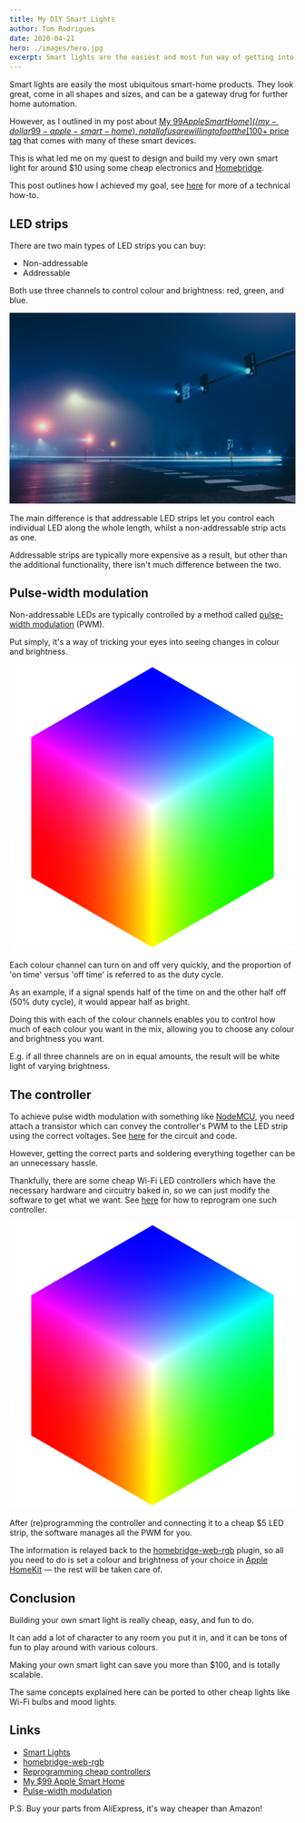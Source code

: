 ```yaml
---
title: My DIY Smart Lights
author: Tom Rodrigues
date: 2020-04-21
hero: ./images/hero.jpg
excerpt: Smart lights are the easiest and most fun way of getting into home automation, but they can be expensive!
---
```


Smart lights are easily the most ubiquitous smart-home products. They look great, come in all shapes and sizes, and can be a gateway drug for further home automation.

However, as I outlined in my post about [My $99 Apple Smart Home](/my-dollar99-apple-smart-home), not all of us are willing to foot the [$100+ price tag](https://www2.meethue.com/) that comes with many of these smart devices.

This is what led me on my quest to design and build my very own smart light for around $10 using some cheap electronics and [Homebridge](https://github.com/homebridge/homebridge).

This post outlines how I achieved my goal, see [here](https://github.com/Tommrodrigues/homebridge-web-rgb/tree/master/examples) for more of a technical how-to.

## LED strips

There are two main types of LED strips you can buy:

- Non-addressable
- Addressable

Both use three channels to control colour and brightness: red, green, and blue.

![image](./images/lights.jpg)

The main difference is that addressable LED strips let you control each individual LED along the whole length, whilst a non-addressable strip acts as one.

Addressable strips are typically more expensive as a result, but other than the additional functionality, there isn't much difference between the two.

## Pulse-width modulation

Non-addressable LEDs are typically controlled by a method called [pulse-width modulation](https://learn.sparkfun.com/tutorials/pulse-width-modulation/all) (PWM).

Put simply, it's a way of tricking your eyes into seeing changes in colour and brightness.

![image](./images/cube.png)

Each colour channel can turn on and off very quickly, and the proportion of 'on time' versus 'off time' is referred to as the duty cycle.

As an example, if a signal spends half of the time on and the other half off (50% duty cycle), it would appear half as bright.

Doing this with each of the colour channels enables you to control how much of each colour you want in the mix, allowing you to choose any colour and brightness you want.

E.g. if all three channels are on in equal amounts, the result will be white light of varying brightness.

## The controller

To achieve pulse width modulation with something like [NodeMCU](https://www.nodemcu.com/index_en.html), you need attach a transistor which can convey the controller's PWM to the LED strip using the correct voltages. See [here](https://github.com/Tommrodrigues/homebridge-web-rgb/tree/master/examples) for the circuit and code.

However, getting the correct parts and soldering everything together can be an unnecessary hassle.

Thankfully, there are some cheap Wi-Fi LED controllers which have the necessary hardware and circuitry baked in, so we can just modify the software to get what we want. See [here](https://github.com/pauloromeira/Sonoff-Tasmota/wiki/MagicHome-LED-strip-controller) for how to reprogram one such controller.

![image](./images/cube.png)

After (re)programming the controller and connecting it to a cheap $5 LED strip, the software manages all the PWM for you.

The information is relayed back to the [homebridge-web-rgb](https://github.com/Tommrodrigues/homebridge-web-rgb) plugin, so all you need to do is set a colour and brightness of your choice in [Apple HomeKit](https://www.apple.com/ios/home/) — the rest will be taken care of.

## Conclusion

Building your own smart light is really cheap, easy, and fun to do.

It can add a lot of character to any room you put it in, and it can be tons of fun to play around with various colours.

Making your own smart light can save you more than $100, and is totally scalable.

The same concepts explained here can be ported to other cheap lights like Wi-Fi bulbs and mood lights.

## Links

- [Smart Lights](https://github.com/Tommrodrigues/homebridge-web-rgb/tree/master/examples)
- [homebridge-web-rgb](https://github.com/Tommrodrigues/homebridge-web-rgb)
- [Reprogramming cheap controllers](https://github.com/pauloromeira/Sonoff-Tasmota/wiki/MagicHome-LED-strip-controller)
- [My $99 Apple Smart Home](/my-dollar99-apple-smart-home)
- [Pulse-width modulation](https://learn.sparkfun.com/tutorials/pulse-width-modulation/all)

P.S. Buy your parts from AliExpress, it's way cheaper than Amazon!
